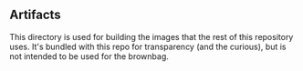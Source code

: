 ## Artifacts
This directory is used for building the images that the rest of this repository uses. It's bundled with this repo for transparency (and the curious), but is not intended to be used for the brownbag.
